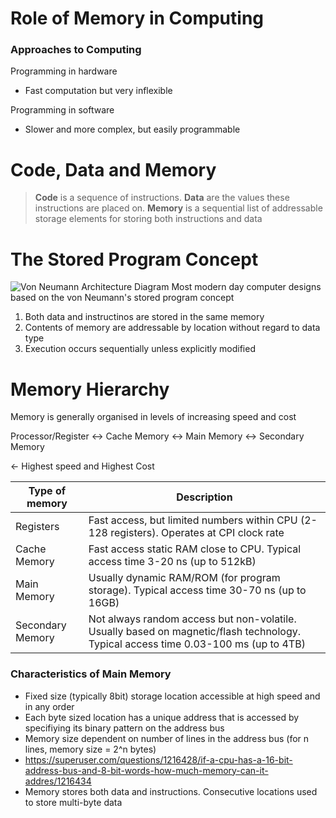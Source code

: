 # Role of Memory in Computing

### Approaches to Computing

Programming in hardware
- Fast computation but very inflexible

Programming in software
- Slower and more complex, but easily programmable

# Code, Data and Memory

> **Code** is a sequence of instructions. **Data** are the values these instructions are placed on. **Memory** is a sequential list of addressable storage elements for storing both instructions and data

# The Stored Program Concept

![Von Neumann Architecture Diagram](/von-neumann-architecture.png)
Most modern day computer designs based on the von Neumann's stored program concept
1. Both data and instructinos are stored in the same memory
2. Contents of memory are addressable by location without regard to data type
3. Execution occurs sequentially unless explicitly modified

# Memory Hierarchy

Memory is generally organised in levels of increasing speed and cost

Processor/Register <-> Cache Memory <-> Main Memory <-> Secondary Memory

<- Highest speed and Highest Cost

Type of memory | Description
--- | ---
Registers | Fast access, but limited numbers within CPU (2-128 registers). Operates at CPI clock rate
Cache Memory | Fast access static RAM close to CPU. Typical access time 3-20 ns (up to 512kB)
Main Memory | Usually dynamic RAM/ROM (for program storage). Typical access time 30-70 ns (up to 16GB)
Secondary Memory | Not always random access but non-volatile. Usually based on magnetic/flash technology. Typical access time 0.03-100 ms (up to 4TB)

### Characteristics of Main Memory
- Fixed size (typically 8bit) storage location accessible at high speed and in any order
- Each byte sized location has a unique address that is accessed by specifiying its binary pattern on the address bus
- Memory size dependent on number of lines in the address bus (for n lines, memory size = 2^n bytes)
- https://superuser.com/questions/1216428/if-a-cpu-has-a-16-bit-address-bus-and-8-bit-words-how-much-memory-can-it-addres/1216434
- Memory stores both data and instructions. Consecutive locations used to store multi-byte data
